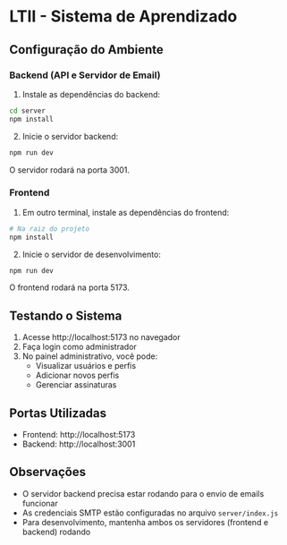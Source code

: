 # LTII - Sistema de Aprendizado

## Configuração do Ambiente

### Backend (API e Servidor de Email)
1. Instale as dependências do backend:
```bash
cd server
npm install
```

2. Inicie o servidor backend:
```bash
npm run dev
```
O servidor rodará na porta 3001.

### Frontend
1. Em outro terminal, instale as dependências do frontend:
```bash
# Na raiz do projeto
npm install
```

2. Inicie o servidor de desenvolvimento:
```bash
npm run dev
```
O frontend rodará na porta 5173.

## Testando o Sistema

1. Acesse http://localhost:5173 no navegador
2. Faça login como administrador
3. No painel administrativo, você pode:
   - Visualizar usuários e perfis
   - Adicionar novos perfis
   - Gerenciar assinaturas

## Portas Utilizadas
- Frontend: http://localhost:5173
- Backend: http://localhost:3001

## Observações
- O servidor backend precisa estar rodando para o envio de emails funcionar
- As credenciais SMTP estão configuradas no arquivo `server/index.js`
- Para desenvolvimento, mantenha ambos os servidores (frontend e backend) rodando
